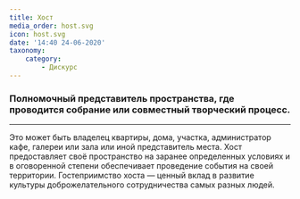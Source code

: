 ```yaml
---
title: Хост
media_order: host.svg
icon: host.svg
date: '14:40 24-06-2020'
taxonomy:
    category:
        - Дискурс
---
```


### Полномочный представитель пространства, где проводится собрание или совместный творческий процесс.

---

Это может быть владелец квартиры, дома, участка, администратор кафе, галереи или зала или иной представитель места. Хост предоставляет своё пространство на заранее определенных условиях и в оговоренной степени обеспечивает проведение события на своей территории. Гостеприимство хоста — ценный вклад в развитие культуры доброжелательного сотрудничества самых разных людей.  
